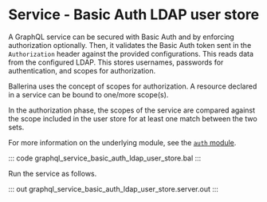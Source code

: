 # Service - Basic Auth LDAP user store

A GraphQL service can be secured with Basic Auth and by enforcing
authorization optionally. Then, it validates the Basic Auth token sent in
the `Authorization` header against the provided configurations. This reads
data from the configured LDAP. This stores usernames, passwords for
authentication, and scopes for authorization.

Ballerina uses the concept of scopes for authorization. A resource declared
in a service can be bound to one/more scope(s).

In the authorization phase, the scopes of the service are compared
against the scope included in the user store for at least one match between
the two sets.

For more information on the underlying module,
see the [`auth` module](https://docs.central.ballerina.io/ballerina/auth/latest/).

::: code graphql_service_basic_auth_ldap_user_store.bal :::

Run the service as follows.

::: out graphql_service_basic_auth_ldap_user_store.server.out :::